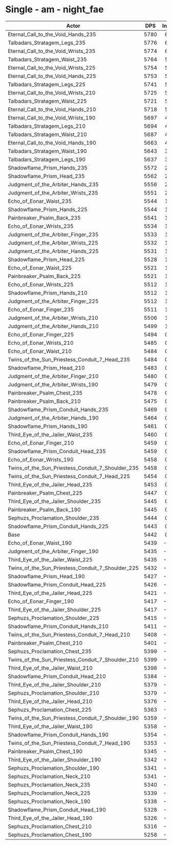 # Single - am - night_fae
| Actor | DPS | Increase |
|---|:---:|:---:|
|Eternal_Call_to_the_Void_Hands_235|5780|6.21%|
|Talbadars_Stratagem_Legs_235|5776|6.14%|
|Eternal_Call_to_the_Void_Wrists_235|5774|6.10%|
|Talbadars_Stratagem_Waist_235|5764|5.91%|
|Eternal_Call_to_the_Void_Wrists_225|5754|5.74%|
|Eternal_Call_to_the_Void_Hands_225|5753|5.72%|
|Talbadars_Stratagem_Legs_225|5741|5.50%|
|Eternal_Call_to_the_Void_Wrists_210|5725|5.21%|
|Talbadars_Stratagem_Waist_225|5721|5.14%|
|Eternal_Call_to_the_Void_Hands_210|5718|5.08%|
|Eternal_Call_to_the_Void_Wrists_190|5697|4.69%|
|Talbadars_Stratagem_Legs_210|5694|4.63%|
|Talbadars_Stratagem_Waist_210|5687|4.51%|
|Eternal_Call_to_the_Void_Hands_190|5663|4.07%|
|Talbadars_Stratagem_Waist_190|5643|3.69%|
|Talbadars_Stratagem_Legs_190|5637|3.59%|
|Shadowflame_Prism_Hands_235|5572|2.39%|
|Shadowflame_Prism_Head_235|5562|2.21%|
|Judgment_of_the_Arbiter_Hands_235|5556|2.10%|
|Judgment_of_the_Arbiter_Wrists_235|5551|2.00%|
|Echo_of_Eonar_Waist_235|5544|1.88%|
|Shadowflame_Prism_Hands_225|5544|1.88%|
|Painbreaker_Psalm_Back_235|5541|1.82%|
|Echo_of_Eonar_Wrists_235|5534|1.69%|
|Judgment_of_the_Arbiter_Finger_235|5533|1.67%|
|Judgment_of_the_Arbiter_Wrists_225|5532|1.66%|
|Judgment_of_the_Arbiter_Hands_225|5531|1.65%|
|Shadowflame_Prism_Head_225|5528|1.59%|
|Echo_of_Eonar_Waist_225|5521|1.45%|
|Painbreaker_Psalm_Back_225|5521|1.45%|
|Echo_of_Eonar_Wrists_225|5512|1.30%|
|Shadowflame_Prism_Hands_210|5512|1.30%|
|Judgment_of_the_Arbiter_Finger_225|5512|1.30%|
|Echo_of_Eonar_Finger_235|5511|1.28%|
|Judgment_of_the_Arbiter_Wrists_210|5506|1.19%|
|Judgment_of_the_Arbiter_Hands_210|5499|1.06%|
|Echo_of_Eonar_Finger_225|5494|0.96%|
|Echo_of_Eonar_Wrists_210|5485|0.80%|
|Echo_of_Eonar_Waist_210|5484|0.79%|
|Twins_of_the_Sun_Priestess_Conduit_7_Head_235|5484|0.78%|
|Shadowflame_Prism_Head_210|5483|0.76%|
|Judgment_of_the_Arbiter_Finger_210|5480|0.70%|
|Judgment_of_the_Arbiter_Wrists_190|5479|0.68%|
|Painbreaker_Psalm_Chest_235|5478|0.66%|
|Painbreaker_Psalm_Back_210|5475|0.62%|
|Shadowflame_Prism_Conduit_Hands_235|5469|0.50%|
|Judgment_of_the_Arbiter_Hands_190|5464|0.40%|
|Shadowflame_Prism_Hands_190|5461|0.36%|
|Third_Eye_of_the_Jailer_Waist_235|5460|0.34%|
|Echo_of_Eonar_Finger_210|5459|0.32%|
|Shadowflame_Prism_Conduit_Head_235|5459|0.31%|
|Echo_of_Eonar_Wrists_190|5458|0.30%|
|Twins_of_the_Sun_Priestess_Conduit_7_Shoulder_235|5458|0.29%|
|Twins_of_the_Sun_Priestess_Conduit_7_Head_225|5454|0.23%|
|Third_Eye_of_the_Jailer_Head_235|5453|0.20%|
|Painbreaker_Psalm_Chest_225|5447|0.09%|
|Third_Eye_of_the_Jailer_Shoulder_235|5445|0.06%|
|Painbreaker_Psalm_Back_190|5445|0.06%|
|Sephuzs_Proclamation_Shoulder_235|5444|0.04%|
|Shadowflame_Prism_Conduit_Hands_225|5443|0.03%|
|Base|5442|0.00%|
|Echo_of_Eonar_Waist_190|5439|-0.05%|
|Judgment_of_the_Arbiter_Finger_190|5435|-0.12%|
|Third_Eye_of_the_Jailer_Waist_225|5435|-0.12%|
|Twins_of_the_Sun_Priestess_Conduit_7_Shoulder_225|5432|-0.18%|
|Shadowflame_Prism_Head_190|5427|-0.27%|
|Shadowflame_Prism_Conduit_Head_225|5426|-0.28%|
|Third_Eye_of_the_Jailer_Head_225|5421|-0.38%|
|Echo_of_Eonar_Finger_190|5417|-0.45%|
|Third_Eye_of_the_Jailer_Shoulder_225|5417|-0.45%|
|Sephuzs_Proclamation_Shoulder_225|5415|-0.49%|
|Shadowflame_Prism_Conduit_Hands_210|5411|-0.57%|
|Twins_of_the_Sun_Priestess_Conduit_7_Head_210|5408|-0.62%|
|Painbreaker_Psalm_Chest_210|5401|-0.75%|
|Sephuzs_Proclamation_Chest_235|5399|-0.78%|
|Twins_of_the_Sun_Priestess_Conduit_7_Shoulder_210|5399|-0.79%|
|Third_Eye_of_the_Jailer_Waist_210|5398|-0.81%|
|Shadowflame_Prism_Conduit_Head_210|5384|-1.07%|
|Third_Eye_of_the_Jailer_Shoulder_210|5379|-1.15%|
|Sephuzs_Proclamation_Shoulder_210|5379|-1.15%|
|Third_Eye_of_the_Jailer_Head_210|5376|-1.20%|
|Sephuzs_Proclamation_Chest_225|5363|-1.44%|
|Twins_of_the_Sun_Priestess_Conduit_7_Shoulder_190|5359|-1.52%|
|Third_Eye_of_the_Jailer_Waist_190|5358|-1.53%|
|Shadowflame_Prism_Conduit_Hands_190|5354|-1.60%|
|Twins_of_the_Sun_Priestess_Conduit_7_Head_190|5353|-1.63%|
|Painbreaker_Psalm_Chest_190|5345|-1.78%|
|Third_Eye_of_the_Jailer_Shoulder_190|5342|-1.84%|
|Sephuzs_Proclamation_Shoulder_190|5341|-1.84%|
|Sephuzs_Proclamation_Neck_210|5341|-1.85%|
|Sephuzs_Proclamation_Neck_235|5340|-1.87%|
|Sephuzs_Proclamation_Neck_225|5339|-1.88%|
|Sephuzs_Proclamation_Neck_190|5338|-1.90%|
|Shadowflame_Prism_Conduit_Head_190|5328|-2.09%|
|Third_Eye_of_the_Jailer_Head_190|5326|-2.12%|
|Sephuzs_Proclamation_Chest_210|5316|-2.30%|
|Sephuzs_Proclamation_Chest_190|5258|-3.38%|
